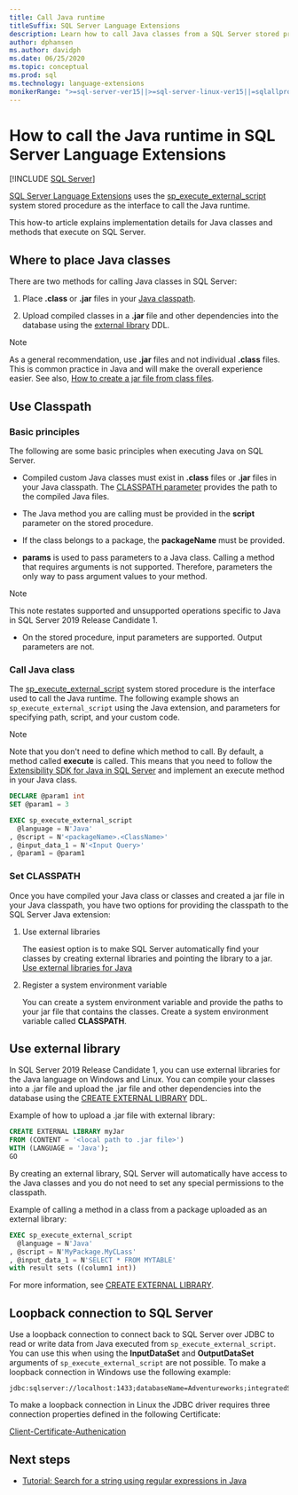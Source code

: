 ```yaml
---
title: Call Java runtime
titleSuffix: SQL Server Language Extensions
description: Learn how to call Java classes from a SQL Server stored procedures using SQL Server Language Extensions.
author: dphansen
ms.author: davidph 
ms.date: 06/25/2020
ms.topic: conceptual
ms.prod: sql
ms.technology: language-extensions
monikerRange: ">=sql-server-ver15||>=sql-server-linux-ver15||=sqlallproducts-allversions"
---
```

# How to call the Java runtime in SQL Server Language Extensions
 [!INCLUDE [SQL Server](../../includes/applies-to-version/sqlserver.md)]

[SQL Server Language Extensions](../language-extensions-overview.md) uses the [sp_execute_external_script](https://docs.microsoft.com/sql/relational-databases/system-stored-procedures/sp-execute-external-script-transact-sql) system stored procedure as the interface to call the Java runtime. 

This how-to article explains implementation details for Java classes and methods that execute on SQL Server.

## Where to place Java classes

There are two methods for calling Java classes in SQL Server:

1. Place **.class** or **.jar** files in your [Java classpath](#classpath). 

2. Upload compiled classes in a **.jar** file and other dependencies into the database using the [external library](#external-library) DDL. 

> [!NOTE]
> As a general recommendation, use **.jar** files and not individual **.class** files. This is common practice in Java and will make the overall experience easier. See also, [How to create a jar file from class files](create-a-java-jar-file-from-class-files.md).

<a name="classpath"></a>

## Use Classpath

### Basic principles

The following are some basic principles when executing Java on SQL Server.

* Compiled custom Java classes must exist in **.class** files or **.jar** files in your Java classpath. The [CLASSPATH parameter](#set-classpath) provides the path to the compiled Java files. 

* The Java method you are calling must be provided in the **script** parameter on the stored procedure.

* If the class belongs to a package, the **packageName** must be provided.

* **params** is used to pass parameters to a Java class. Calling a method that requires arguments is not supported. Therefore, parameters the only way to pass argument values to your method. 

> [!NOTE]
> This note restates supported and unsupported operations specific to Java in SQL Server 2019 Release Candidate 1.
> * On the stored procedure, input parameters are supported. Output parameters are not.

### Call Java class

The [sp_execute_external_script](https://docs.microsoft.com/sql/relational-databases/system-stored-procedures/sp-execute-external-script-transact-sql) system stored procedure is the interface used to call the Java runtime. The following example shows an `sp_execute_external_script` using the Java extension, and parameters for specifying path, script, and your custom code.

> [!NOTE]
> Note that you don't need to define which method to call. By default, a method called **execute** is called. This means that you need to follow the [Extensibility SDK for Java in SQL Server](extensibility-sdk-java-sql-server.md) and implement an execute method in your Java class.

```sql
DECLARE @param1 int
SET @param1 = 3

EXEC sp_execute_external_script
  @language = N'Java'
, @script = N'<packageName>.<ClassName>'
, @input_data_1 = N'<Input Query>'
, @param1 = @param1
```

<a name="set-classpath"></a>

### Set CLASSPATH

Once you have compiled your Java class or classes and created a jar file in your Java classpath, you have two options for providing the classpath to the SQL Server Java extension:

1. Use external libraries

    The easiest option is to make SQL Server automatically find your classes by creating external libraries and pointing the library to a jar. [Use external libraries for Java](#external-library)

2. Register a system environment variable

    You can create a system environment variable and provide the paths to your jar file that contains the classes. Create a system environment variable called **CLASSPATH**.

<a name="external-library"></a>

## Use external library

In SQL Server 2019 Release Candidate 1, you can use external libraries for the Java language on Windows and Linux. You can compile your classes into a .jar file and upload the .jar file and other dependencies into the database using the [CREATE EXTERNAL LIBRARY](https://docs.microsoft.com/sql/t-sql/statements/create-external-library-transact-sql) DDL.

Example of how to upload a .jar file with external library:

```sql 
CREATE EXTERNAL LIBRARY myJar
FROM (CONTENT = '<local path to .jar file>') 
WITH (LANGUAGE = 'Java'); 
GO
```

By creating an external library, SQL Server will automatically have access to the Java classes and you do not need to set any special permissions to the classpath.

Example of calling a method in a class from a package uploaded as an external library:

```sql
EXEC sp_execute_external_script
  @language = N'Java'
, @script = N'MyPackage.MyCLass'
, @input_data_1 = N'SELECT * FROM MYTABLE'
with result sets ((column1 int))
```

For more information, see [CREATE EXTERNAL LIBRARY](https://docs.microsoft.com/sql/t-sql/statements/create-external-library-transact-sql).

## Loopback connection to SQL Server

Use a loopback connection to connect back to SQL Server over JDBC to read or write data from Java executed from `sp_execute_external_script`. You can use this when using the **InputDataSet** and **OutputDataSet** arguments of `sp_execute_external_script` are not possible.
To make a loopback connection in Windows use the following example:

```
jdbc:sqlserver://localhost:1433;databaseName=Adventureworks;integratedSecurity=true;
``` 

To make a loopback connection in Linux the JDBC driver requires three connection properties defined in the following Certificate:

[Client-Certificate-Authenication](https://github.com/microsoft/mssql-jdbc/wiki/Client-Certificate-Authentication-for-Loopback-Scenarios)


## Next steps

+ [Tutorial: Search for a string using regular expressions in Java](../tutorials/search-for-string-using-regular-expressions-in-java.md)
